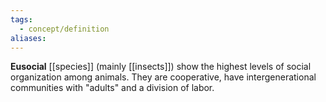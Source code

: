 ```yaml
---
tags:
  - concept/definition
aliases:
---
```

**Eusocial** [[species]] (mainly [[insects]]) show the highest levels of social organization among animals. They are cooperative, have intergenerational communities with "adults" and a division of labor.